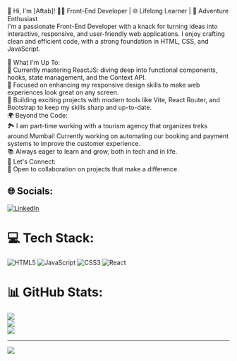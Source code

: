 👋 Hi, I'm [Aftab]!
🧑‍💻 Front-End Developer | 🌐 Lifelong Learner | 🎒 Adventure Enthusiast<br/>
I'm a passionate Front-End Developer with a knack for turning ideas into interactive, responsive, and user-friendly web applications. I enjoy crafting clean and efficient code, with a strong foundation in HTML, CSS, and JavaScript.<br/>

🚀 What I'm Up To:<br/>
🌱 Currently mastering ReactJS: diving deep into functional components, hooks, state management, and the Context API.<br/>
🎨 Focused on enhancing my responsive design skills to make web experiences look great on any screen.<br/>
🔧 Building exciting projects with modern tools like Vite, React Router, and Bootstrap to keep my skills sharp and up-to-date.<br/>
🌍 Beyond the Code:<br/>
🏞 I am part-time working with a tourism agency that organizes treks around Mumbai! Currently working on automating our booking and payment systems to improve the customer experience.<br/>
📚 Always eager to learn and grow, both in tech and in life.<br/>
💬 Let's Connect:<br/>
🤝 Open to collaboration on projects that make a difference.<br/>


## 🌐 Socials:
[![LinkedIn](https://img.shields.io/badge/LinkedIn-%230077B5.svg?logo=linkedin&logoColor=white)](https://linkedin.com/in/www.linkedin.com/in/aftab-ahmed-861903256) 

# 💻 Tech Stack:
![HTML5](https://img.shields.io/badge/html5-%23E34F26.svg?style=for-the-badge&logo=html5&logoColor=white) ![JavaScript](https://img.shields.io/badge/javascript-%23323330.svg?style=for-the-badge&logo=javascript&logoColor=%23F7DF1E) ![CSS3](https://img.shields.io/badge/css3-%231572B6.svg?style=for-the-badge&logo=css3&logoColor=white) ![React](https://img.shields.io/badge/react-%2320232a.svg?style=for-the-badge&logo=react&logoColor=%2361DAFB)
# 📊 GitHub Stats:
![](https://github-readme-stats.vercel.app/api?username=AftabAhmed-max&theme=dark&hide_border=false&include_all_commits=false&count_private=false)<br/>
![](https://github-readme-streak-stats.herokuapp.com/?user=AftabAhmed-max&theme=dark&hide_border=false)<br/>
![](https://github-readme-stats.vercel.app/api/top-langs/?username=AftabAhmed-max&theme=dark&hide_border=false&include_all_commits=false&count_private=false&layout=compact)

---
[![](https://visitcount.itsvg.in/api?id=AftabAhmed-max&icon=0&color=0)](https://visitcount.itsvg.in)

<!-- Proudly created with GPRM ( https://gprm.itsvg.in ) -->
